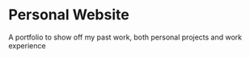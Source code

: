 # Personal Website
A portfolio to show off my past work, both personal projects and work experience
